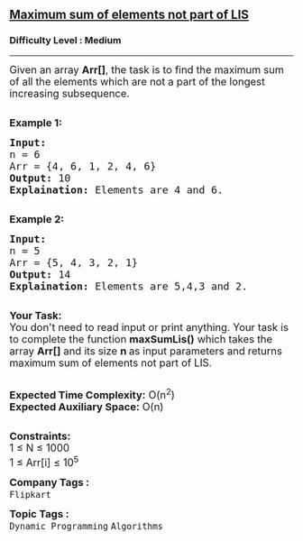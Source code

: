 <h2><a href="https://www.geeksforgeeks.org/problems/maximum-sum-of-elements-not-part-of-lis/1?utm_source=youtube&utm_medium=collab_striver_ytdescription&utm_campaign=longest-increasing-subsequence">Maximum sum of elements not part of LIS</a></h2><h3>Difficulty Level : Medium</h3><hr><div class="problems_problem_content__Xm_eO"><p><span style="font-size: 18px;">Given an array <strong>Arr</strong><strong>[]</strong>, the task is to find the maximum sum of all the elements which are not a part of the longest increasing subsequence.</span></p>
<p><br><span style="font-size: 18px;"><strong>Example 1:</strong></span></p>
<pre><span style="font-size: 18px;"><strong>Input:</strong>
n = 6
Arr = {4, 6, 1, 2, 4, 6}
<strong>Output:</strong> 10
<strong>Explaination:</strong> Elements are 4 and 6.</span></pre>
<p><br><span style="font-size: 18px;"><strong>Example 2:</strong></span></p>
<pre><span style="font-size: 18px;"><strong>Input:</strong>
n = 5
Arr = {5, 4, 3, 2, 1}
<strong>Output:</strong> 14
<strong>Explaination:</strong> Elements are 5,4,3 and 2.</span></pre>
<p><br><span style="font-size: 18px;"><strong>Your Task:</strong><br>You don't need to read input or print anything. Your task is to complete the function&nbsp;<strong>maxSumLis()</strong>&nbsp;which takes the array <strong>Arr[]</strong> and its size <strong>n&nbsp;</strong>as input parameters&nbsp;and returns maximum sum of elements not part of LIS.</span></p>
<p><br><span style="font-size: 18px;"><strong>Expected Time Complexity:</strong> O(n<sup>2</sup>)<br><strong>Expected Auxiliary Space:</strong> O(n)</span></p>
<p><br><span style="font-size: 18px;"><strong>Constraints:</strong><br>1 ≤ N ≤ 1000</span><br><span style="font-size: 18px;">1 ≤ Arr[i]&nbsp;≤ 10<sup>5</sup></span></p></div><p><span style=font-size:18px><strong>Company Tags : </strong><br><code>Flipkart</code>&nbsp;<br><p><span style=font-size:18px><strong>Topic Tags : </strong><br><code>Dynamic Programming</code>&nbsp;<code>Algorithms</code>&nbsp;